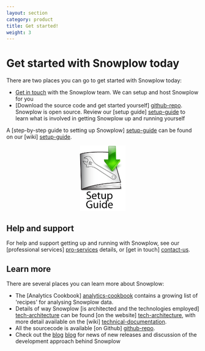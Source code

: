 ```yaml
---
layout: section
category: product
title: Get started!
weight: 3
---
```


# Get started with Snowplow today

There are two places you can go to get started with Snowplow today:

* [Get in touch][contact-us] with the Snowplow team. We can setup and host Snowplow for you
* [Download the source code and get started yourself] [github-repo]. Snowplow is open source. Review our [setup guide] [setup-guide] to learn what is involved in getting Snowplow up and running yourself

A [step-by-step guide to setting up Snowplow] [setup-guide] can be found on our [wiki] [setup-guide].


<p style="text-align:center;"><a href="https://github.com/snowplow/snowplow/wiki/Snowplow-setup-guide"><img src="/static/img/setup-guide.png" width="120" /></a></p>


## Help and support

For help and support getting up and running with Snowplow, see our [professional services] [pro-services] details, or [get in touch] [contact-us].

## Learn more

There are several places you can learn more about Snowplow:

* The [Analytics Cookbook] [analytics-cookbook] contains a growing list of 'recipes' for analysing Snowplow data.
* Details of way Snowplow [is architected and the technologies employed] [tech-architecture] can be found [on the website] [tech-architecture], with more detail available on the [wiki] [technical-documentation].
* All the sourcecode is available [on Github] [github-repo].
* Check out the [blog] [blog] for news of new releases and discussion of the development approach behind Snowplow

[setup-guide]: https://github.com/snowplow/snowplow/wiki/Setting-up-Snowplow
[technical-documentation]: https://github.com/snowplow/snowplow/wiki/Snowplow-technical-documentation
[github-repo]: https://github.com/snowplow/snowplow
[tech-architecture]: /technology/index.html
[pro-services]: /services/index.html
[contact-us]: /about/index.html
[aws]: http://aws.amazon.com/
[github-repo]: https://github.com/snowplow/snowplow
[analytics-cookbook]: /analytics/index.html
[blog]: /blog.html